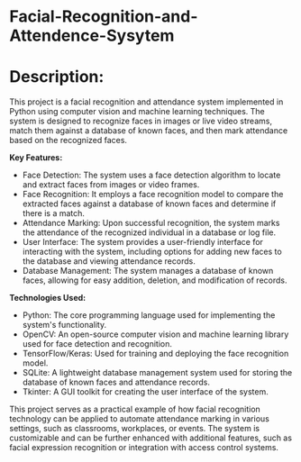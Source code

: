 # Facial-Recognition-and-Attendence-Sysytem

# Description:

This project is a facial recognition and attendance system implemented in Python using computer vision and machine learning techniques. The system is designed to recognize faces in images or live video streams, match them against a database of known faces, and then mark attendance based on the recognized faces.

**Key Features:**
- Face Detection: The system uses a face detection algorithm to locate and extract faces from images or video frames.
- Face Recognition: It employs a face recognition model to compare the extracted faces against a database of known faces and determine if there is a match.
- Attendance Marking: Upon successful recognition, the system marks the attendance of the recognized individual in a database or log file.
- User Interface: The system provides a user-friendly interface for interacting with the system, including options for adding new faces to the database and viewing attendance records.
- Database Management: The system manages a database of known faces, allowing for easy addition, deletion, and modification of records.

**Technologies Used:**
- Python: The core programming language used for implementing the system's functionality.
- OpenCV: An open-source computer vision and machine learning library used for face detection and recognition.
- TensorFlow/Keras: Used for training and deploying the face recognition model.
- SQLite: A lightweight database management system used for storing the database of known faces and attendance records.
- Tkinter: A GUI toolkit for creating the user interface of the system.

This project serves as a practical example of how facial recognition technology can be applied to automate attendance marking in various settings, such as classrooms, workplaces, or events. The system is customizable and can be further enhanced with additional features, such as facial expression recognition or integration with access control systems.
